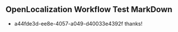 ## OpenLocalization Workflow Test MarkDown
* a44fde3d-ee8e-4057-a049-d40033e4392f thanks!

<!--HONumber=Sep16_HO1-->


